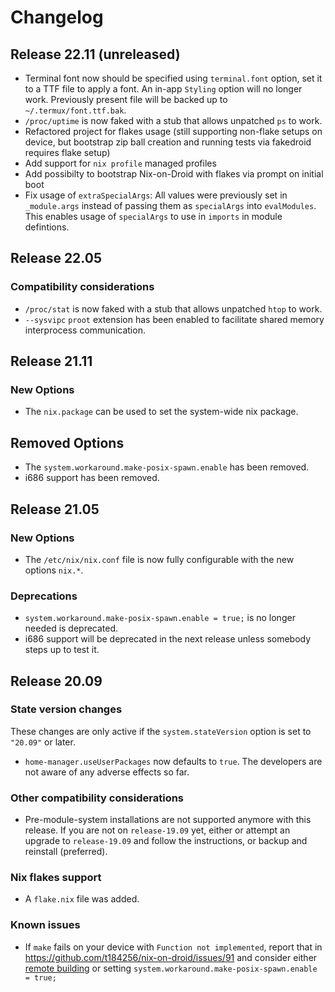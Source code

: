 # Changelog

## Release 22.11 (unreleased)

* Terminal font now should be specified using `terminal.font` option,
  set it to a TTF file to apply a font.
  An in-app `Styling` option will no longer work.
  Previously present file will be backed up to `~/.termux/font.ttf.bak`.
* `/proc/uptime` is now faked with a stub that allows unpatched `ps` to work.
* Refactored project for flakes usage (still supporting non-flake setups on
  device, but bootstrap zip ball creation and running tests via fakedroid
  requires flake setup)
* Add support for `nix profile` managed profiles
* Add possibilty to bootstrap Nix-on-Droid with flakes via prompt on initial
  boot
* Fix usage of `extraSpecialArgs`: All values were previously set in
  `_module.args` instead of passing them as `specialArgs` into `evalModules`.
  This enables usage of `specialArgs` to use in `imports` in module defintions.

## Release 22.05

### Compatibility considerations

* `/proc/stat` is now faked with a stub that allows unpatched `htop` to work.
* `--sysvipc` `proot` extension has been enabled
  to facilitate shared memory interprocess communication.

## Release 21.11

### New Options

* The `nix.package` can be used to set the system-wide nix package.

## Removed Options

* The `system.workaround.make-posix-spawn.enable` has been removed.
* i686 support has been removed.

## Release 21.05

### New Options

* The `/etc/nix/nix.conf` file is now fully configurable with the
  new options `nix.*`.

### Deprecations

* `system.workaround.make-posix-spawn.enable = true;` is no longer needed
  is deprecated.
* i686 support will be deprecated in the next release
  unless somebody steps up to test it.

## Release 20.09

### State version changes

These changes are only active
if the `system.stateVersion` option is set to `"20.09"` or later.

* `home-manager.useUserPackages` now defaults to `true`.
  The developers are not aware of any adverse effects so far.

### Other compatibility considerations

* Pre-module-system installations are not supported anymore with this release.
  If you are not on `release-19.09` yet,
  either or attempt an upgrade to `release-19.09`
  and follow the instructions, or backup and reinstall (preferred).

### Nix flakes support

* A `flake.nix` file was added.

### Known issues

* If `make` fails on your device with `Function not implemented`,
  report that in https://github.com/t184256/nix-on-droid/issues/91
  and consider either
  [remote building](https://github.com/t184256/nix-on-droid/wiki/Remote-building)
  or setting `system.workaround.make-posix-spawn.enable = true;`
